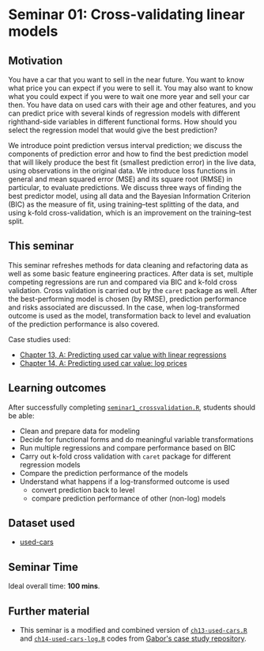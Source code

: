 # Seminar 01: Cross-validating linear models 

## Motivation

You have a car that you want to sell in the near future. You want to know what price you can expect if you were to sell it. You may also want to know what you could expect if you were to wait one more year and sell your car then. You have data on used cars with their age and other features, and you can predict price with several kinds of regression models with different righthand-side variables in different functional forms. How should you select the regression model that would give the best prediction?

We introduce point prediction versus interval prediction; we discuss the components of prediction error and how to find the best prediction model that will likely produce the best fit (smallest prediction error) in the live data, using observations in the original data. We introduce loss functions in general and mean squared error (MSE) and its square root (RMSE) in particular, to evaluate predictions. We discuss three ways of finding the best predictor model, using all data and the Bayesian Information Criterion (BIC) as the measure of fit, using training–test splitting of the data, and using k-fold cross-validation, which is an improvement on the training–test split.

## This seminar

This seminar refreshes methods for data cleaning and refactoring data as well as some basic feature engineering practices. After data is set, multiple competing regressions are run and compared via BIC and k-fold cross validation. Cross validation is carried out by the `caret` package as well. After the best-performing model is chosen (by RMSE), prediction performance and risks associated are discussed. In the case, when log-transformed outcome is used as the model, transformation back to level and evaluation of the prediction performance is also covered.

Case studies used:
  - [Chapter 13, A: Predicting used car value with linear regressions](https://gabors-data-analysis.com/casestudies/#ch13a-predicting-used-car-value-with-linear-regressions)
  - [Chapter 14, A: Predicting used car value: log prices](https://gabors-data-analysis.com/casestudies/#ch14a-predicting-used-car-value-log-prices)

## Learning outcomes
After successfully completing [`seminar1_crossvalidation.R`](https://github.com/gabors-data-analysis/da-coding-rstats/blob/main/part-III-case-studies/seminar01-cv-used-cars/seminar1_crossvalidation.R), students should be able:

  - Clean and prepare data for modeling
  - Decide for functional forms and do meaningful variable transformations
  - Run multiple regressions and compare performance based on BIC
  - Carry out k-fold cross validation with `caret` package for different regression models
  - Compare the prediction performance of the models
  - Understand what happens if a log-transformed outcome is used
    - convert prediction back to level
    - compare prediction performance of other (non-log) models 

## Dataset used

- [used-cars](https://gabors-data-analysis.com/datasets/#used-cars)

## Seminar Time

Ideal overall time: **100 mins**.


## Further material

  - This seminar is a modified and combined version of [`ch13-used-cars.R`](https://github.com/gabors-data-analysis/da_case_studies/blob/master/ch13-used-cars-reg/ch13-used-cars.R) and [`ch14-used-cars-log.R`](https://github.com/gabors-data-analysis/da_case_studies/blob/master/ch14-used-cars-log/ch14-used-cars-log.R) codes from [Gabor's case study repository](https://github.com/gabors-data-analysis/da_case_studies).

